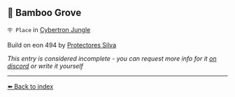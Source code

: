 ## 🎋 Bamboo Grove

`🪧 Place` in [Cybertron Jungle](/cybertron_jungle.md)

Build on eon 494 by [Protectores Silva](/protectores_silva.md)

_This entry is considered incomplete - you can request more info for it [on discord](<https://discord.com/channels/562910943848169472/1173922660489633802>) or write it yourself_


----------
[⬅️ Back to index](/index.md#9640_s)